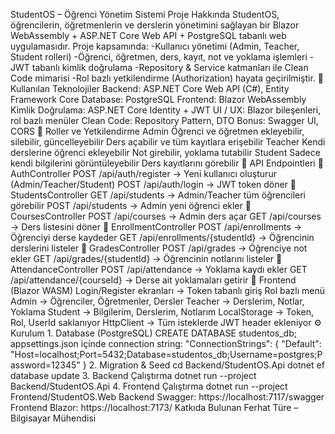 StudentOS – Öğrenci Yönetim Sistemi Proje Hakkında StudentOS, öğrencilerin, öğretmenlerin ve derslerin yönetimini sağlayan bir Blazor WebAssembly + ASP.NET Core Web API + PostgreSQL tabanlı web uygulamasıdır. Proje kapsamında: -Kullanıcı yönetimi (Admin, Teacher, Student rolleri) -Öğrenci, öğretmen, ders, kayıt, not ve yoklama işlemleri -JWT tabanlı kimlik doğrulama -Repository & Service katmanları ile Clean Code mimarisi -Rol bazlı yetkilendirme (Authorization) hayata geçirilmiştir. 🚀 Kullanılan Teknolojiler Backend: ASP.NET Core Web API (C#), Entity Framework Core Database: PostgreSQL Frontend: Blazor WebAssembly Kimlik Doğrulama: ASP.NET Core Identity + JWT UI / UX: Blazor bileşenleri, rol bazlı menüler Clean Code: Repository Pattern, DTO Bonus: Swagger UI, CORS 🔑 Roller ve Yetkilendirme Admin Öğrenci ve öğretmen ekleyebilir, silebilir, güncelleyebilir Ders açabilir ve tüm kayıtlara erişebilir Teacher Kendi derslerine öğrenci ekleyebilir Not girebilir, yoklama tutabilir Student Sadece kendi bilgilerini görüntüleyebilir Ders kayıtlarını görebilir 📜 API Endpointleri 🔹 AuthController POST /api/auth/register → Yeni kullanıcı oluşturur (Admin/Teacher/Student) POST /api/auth/login → JWT token döner 🔹 StudentsController GET /api/students → Admin/Teacher tüm öğrencileri görebilir POST /api/students → Admin yeni öğrenci ekler 🔹 CoursesController POST /api/courses → Admin ders açar GET /api/courses → Ders listesini döner 🔹 EnrollmentController POST /api/enrollments → Öğrenciyi derse kaydeder GET /api/enrollments/{studentId} → Öğrencinin derslerini listeler 🔹 GradesController POST /api/grades → Öğrenciye not ekler GET /api/grades/{studentId} → Öğrencinin notlarını listeler 🔹 AttendanceController POST /api/attendance → Yoklama kaydı ekler GET /api/attendance/{courseId} → Derse ait yoklamaları getirir 🎨 Frontend (Blazor WASM) Login/Register ekranları → Token tabanlı giriş Rol bazlı menü Admin → Öğrenciler, Öğretmenler, Dersler Teacher → Derslerim, Notlar, Yoklama Student → Bilgilerim, Derslerim, Notlarım LocalStorage → Token, Rol, UserId saklanıyor HttpClient → Tüm isteklerde JWT header ekleniyor ⚙️ Kurulum 1. Database (PostgreSQL) CREATE DATABASE studentos_db; appsettings.json içinde connection string: "ConnectionStrings": { "Default": "Host=localhost;Port=5432;Database=studentos_db;Username=postgres;Password=12345" } 2. Migration & Seed cd Backend/StudentOS.Api dotnet ef database update 3. Backend Çalıştırma dotnet run --project Backend/StudentOS.Api 4. Frontend Çalıştırma dotnet run --project Frontend/StudentOS.Web Backend Swagger: https://localhost:7117/swagger Frontend Blazor: https://localhost:7173/ Katkıda Bulunan Ferhat Türe – Bilgisayar Mühendisi
